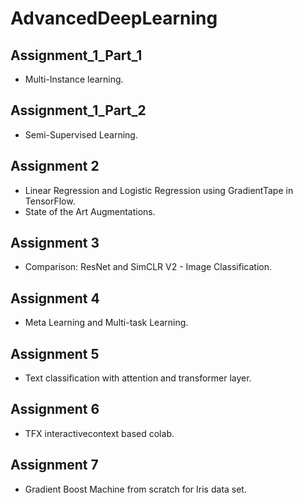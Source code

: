 # AdvancedDeepLearning

## Assignment_1_Part_1 
- Multi-Instance learning.
## Assignment_1_Part_2 
- Semi-Supervised Learning.
## Assignment 2 
- Linear Regression and Logistic Regression using GradientTape in TensorFlow.
- State of the Art Augmentations.
## Assignment 3 
- Comparison: ResNet and SimCLR V2 - Image Classification.
## Assignment 4
- Meta Learning and Multi-task Learning.
## Assignment 5
- Text classification with attention and transformer layer.
## Assignment 6
- TFX interactivecontext based colab.
## Assignment 7
- Gradient Boost Machine from scratch for Iris data set.
